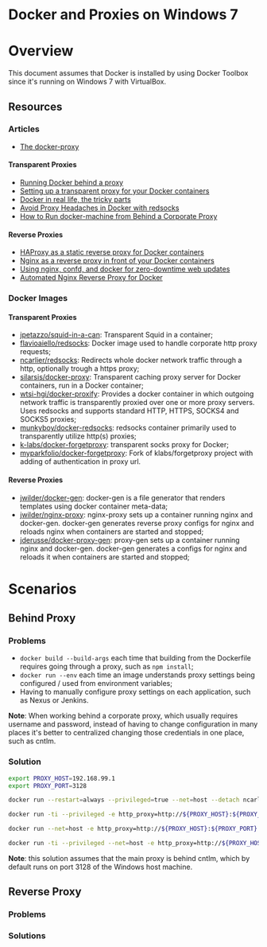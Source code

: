 Docker and Proxies on Windows 7
===============================

# Overview

This document assumes that Docker is installed by using Docker Toolbox since it's running on Windows 7 with VirtualBox.

## Resources

### Articles

- [The docker-proxy](http://windsock.io/the-docker-proxy/)

#### Transparent Proxies

- [Running Docker behind a proxy](https://crondev.com/running-docker-behind-proxy/)
- [Setting up a transparent proxy for your Docker containers](https://jpetazzo.github.io/2014/06/17/transparent-squid-proxy-docker/)
- [Docker in real life, the tricky parts](http://blog.kaliop.com/en/blog/2015/05/27/docker-in-real-life-the-tricky-parts/)
- [Avoid Proxy Headaches in Docker with redsocks](http://www.bloggure.info/redsocks-avoid-docker-proxy-headaches/)
- [How to Run docker-machine from Behind a Corporate Proxy](http://mflo.io/2015/08/13/docker-machine-behind-proxy/)

#### Reverse Proxies

- [HAProxy as a static reverse proxy for Docker containers](http://oskarhane.com/haproxy-as-a-static-reverse-proxy-for-docker-containers/)
- [Nginx as a reverse proxy in front of your Docker containers](http://oskarhane.com/nginx-as-a-reverse-proxy-in-front-of-your-docker-containers/)
- [Using nginx, confd, and docker for zero-downtime web updates](https://brianketelsen.wordpress.com/2014/02/25/using-nginx-confd-and-docker-for-zero-downtime-web-updates/)
- [Automated Nginx Reverse Proxy for Docker](http://jasonwilder.com/blog/2014/03/25/automated-nginx-reverse-proxy-for-docker/)

### Docker Images

#### Transparent Proxies

- [jpetazzo/squid-in-a-can](https://github.com/jpetazzo/squid-in-a-can): Transparent Squid in a container;
- [flavioaiello/redsocks](https://github.com/flavioaiello/redsocks): Docker image used to handle corporate http proxy requests;
- [ncarlier/redsocks](https://github.com/ncarlier/dockerfiles/tree/master/redsocks): Redirects whole docker network traffic through a http, optionally trough a https proxy;
- [silarsis/docker-proxy](https://github.com/silarsis/docker-proxy): Transparent caching proxy server for Docker containers, run in a Docker container;
- [wtsi-hgi/docker-proxify](https://github.com/wtsi-hgi/docker-proxify): Provides a docker container in which outgoing network traffic is transparently proxied over one or more proxy servers. Uses redsocks and supports standard HTTP, HTTPS, SOCKS4 and SOCKS5 proxies;
- [munkyboy/docker-redsocks](https://github.com/munkyboy/docker-redsocks): redsocks container primarily used to transparently utilize http(s) proxies;
- [k-labs/docker-forgetproxy](https://github.com/k-labs/docker-forgetproxy): transparent socks proxy for Docker;
- [myparkfolio/docker-forgetproxy](https://github.com/myparkfolio/docker-forgetproxy): Fork of klabs/forgetproxy project with adding of authentication in proxy url.

#### Reverse Proxies

- [jwilder/docker-gen](https://github.com/jwilder/docker-gen): docker-gen is a file generator that renders templates using docker container meta-data;
- [jwilder/nginx-proxy](https://github.com/jwilder/nginx-proxy): nginx-proxy sets up a container running nginx and docker-gen. docker-gen generates reverse proxy configs for nginx and reloads nginx when containers are started and stopped;
- [jderusse/docker-proxy-gen](https://github.com/jderusse/docker-proxy-gen): proxy-gen sets up a container running nginx and docker-gen. docker-gen generates a configs for nginx and reloads it when containers are started and stopped;

# Scenarios

## Behind Proxy

### Problems

- ```docker build --build-args``` each time that building from the Dockerfile requires going through a proxy, such as ```npm install```;
- ```docker run --env``` each time an image understands proxy settings being configured / used from environment variables;
- Having to manually configure proxy settings on each application, such as Nexus or Jenkins.

**Note**: When working behind a corporate proxy, which usually requires username and password, instead of having to change configuration in many places it's better to centralized changing those credentials in one place, such as cntlm.

### Solution

```bash
export PROXY_HOST=192.168.99.1
export PROXY_PORT=3128

docker run --restart=always --privileged=true --net=host --detach ncarlier/redsocks $PROXY_HOST $PROXY_PORT

docker run -ti --privileged -e http_proxy=http://${PROXY_HOST}:${PROXY_PORT} -e https_proxy=http://${PROXY_HOST}:${PROXY_PORT} jrandall/docker-proxify

docker run --net=host -e http_proxy=http://${PROXY_HOST}:${PROXY_PORT} -e https_proxy=http://${PROXY_HOST}:${PROXY_PORT} munkyboy/redsocks

docker run -ti --privileged --net=host -e http_proxy=http://${PROXY_HOST}:${PROXY_PORT} -e http_proxy=http://${PROXY_HOST}:${PROXY_PORT} klabs/forgetproxy
```

**Note**: this solution assumes that the main proxy is behind cntlm, which by default runs on port 3128 of the Windows host machine.

## Reverse Proxy

### Problems

### Solutions
